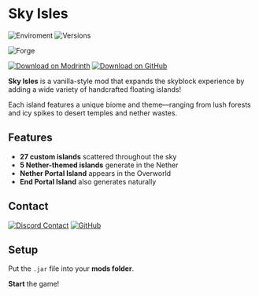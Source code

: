 # Sky Isles

![Enviroment](https://img.shields.io/badge/Enviroment-Client-blue?logo=data%3Aimage%2Fpng%3Bbase64%2CiVBORw0KGgoAAAANSUhEUgAAAEAAAABACAYAAACqaXHeAAABhWlDQ1BJQ0MgcHJvZmlsZQAAKJF9kT1Iw0AYht%2BmalUqDnYQEclQneyiIo6likWwUNoKrTqYXPoHTRqSFBdHwbXg4M9i1cHFWVcHV0EQ%2FAFxdnBSdJESv0sKLWI8uLuH97735e47QGhUmGp2RQFVs4xUPCZmc6ti4BU9CKCP1jGJmXoivZiB5%2Fi6h4%2FvdxGe5V335xhQ8iYDfCJxlOmGRbxBPLtp6Zz3iUOsJCnE58STBl2Q%2BJHrsstvnIsOCzwzZGRS88QhYrHYwXIHs5KhEs8QhxVVo3wh67LCeYuzWqmx1j35C4N5bSXNdZqjiGMJCSQhQkYNZVRgIUK7RoqJFJ3HPPwjjj9JLplcZTByLKAKFZLjB%2F%2BD3701C9NTblIwBnS%2F2PbHOBDYBZp12%2F4%2Btu3mCeB%2FBq60tr%2FaAOY%2BSa%2B3tfARMLgNXFy3NXkPuNwBhp90yZAcyU9TKBSA9zP6phwwdAv0r7l9a53j9AHIUK%2BWb4CDQ2CiSNnrHu%2Fu7ezbvzWt%2Fv0ATphymIBZ6aQAAAAGYktHRAAKAAwAGd6C8noAAAAJcEhZcwAADdcAAA3XAUIom3gAAAAHdElNRQfoBgcOHRYlcgoRAAABRklEQVR42u2YMUoDQRRAX0axUzCteIZ4hKn0FDmFhalSWKkgnkHt9AQWwhzBNr2tBGNno82ACwm6EZvxvwdTzP8s7P8zu8w8EJHIDABKKfvAFXAIbP%2Fzmt%2BAR2CSc54NavFPwDDY4s%2BBUaorPwy4%2B3eBy1S3fVSOUoBv%2Fjt2UmMv%2FA6cAHt1TGqsb36JzcYaMM05X3Tm56UUgLOe%2BSVa2wE3K2LXa%2BSbb8BgRWxjjXzzDRj%2FEBv3fOarY6WUj8Z%2BglPgtlPcKbDVM998A%2F6cVM%2FGUXlN9WIQlYdUDwvzgMW%2FAMcp5zwDRsA9sAhQ%2BAK4Aw5yzs8aEZHY6AR1gjpBnaBOsLHrsE6wM9cJohPUCeoE0Qn%2BHp0gOkGdoE5QRMKiE9QJ6gR1gjrBxq7DOsHOXCeITlAnqBNEJ%2Fh7dILoBHWCOkERCcsncuextWq5TzoAAAAASUVORK5CYII%3D&color=blue)
![Versions](https://img.shields.io/modrinth/game-versions/sky-isles?&label=Versions&color=%23249141)

![Forge](https://img.shields.io/badge/Available%20for-Forge-365071?logo=data%3Aimage%2Fpng%3Bbase64%2CiVBORw0KGgoAAAANSUhEUgAAACAAAAAgCAYAAABzenr0AAAABHNCSVQICAgIfAhkiAAAAAlwSFlzAAAFCAAABQgBmhzzjQAAABl0RVh0U29mdHdhcmUAd3d3Lmlua3NjYXBlLm9yZ5vuPBoAAAKZSURBVFiF7ZVdSBRhFIafM7tuv2hGBEFkEEI%2FKBFYqwVJ0CIsmtlFEBRF0E1drCnRpddCLRURSJISQRBhJREVgVEm%2BdNNRhdFQUrdVLa1u6m7850ucmOV3XG2H7vZBwZmzrzfe17OzDcDefLk%2Bc%2FI7yzaFjxZPOcBygPNi%2BYtsCvxeYclkXwHFPyNAN7N9Y3HgDDgdRKKJA%2BrSjtJuymtnACiwBeFqCgxEaIKY4LGjFoxsTSKkTFEY4pELTVRg3z55Qvgrw9VG%2BQasMwhQivoCaAdOEDuE3ikIpd9tvd2763W99MCAFQ1NJUkbXMVwZ9ptYreEpU64AlQ4TqA8ELh6EBX%2BGGm257UycjLvkjpiprOxLxxDyJbAWu6j8DPCS0GfOlrs6HKVWPHagdvnn%2BdPV8G%2FA2hTcbIOaAqrZwgh7Eret8sjweH2toSTjqnXSD%2BuuO1xtIGYAOwdOpY4qL%2FhHpYP3A9%2FGY2Yc7fgeqDLfPjkchelItk3Tlyt%2F%2FG6Ro3ftbskun0dLSM93eFOxFtz67SV279cg6QQgxZXyxg9T8NUB5oXqQi%2BxwkNRX1oY1uvHJ6B%2Fy7Q%2BvUEFSRI0DpVPkrUJgmiwBFQBTRK6L0Jm3PnaHuUx%2F%2FKEDlrsYyW3ic1iwpyiUV9vBzd6QYBbkHeijN%2F%2BnCJUXVPR0t4zN9XT2CbcGTxbbQndZ8VFW2q7B2RnOAlYgWqhIAPk3VtsQjX89l8nb8AaWY9E2uQilJXQv0iGiFCktRvYDIW1EiqlIs6BpFd1iWLDOqzwTZCYBqVSZvVwFmoug3I%2BbBYNfZM9k0lbsay9SSKOrs5SpAiXdk%2BEN8za9Rf7c%2BTwx1t8Wd1vTdDD8vDzTvLyzw%2BgASJma76ZUnT5455wcpQuhXI1UvzQAAAABJRU5ErkJggg%3D%3D
)


[![Download on Modrinth](https://img.shields.io/modrinth/dt/sky-isles?style=flat&logo=modrinth&label=Download%20on%20Modrinth&link=https%3A%2F%2Fmodrinth.com%2Fmod%2Fmusichud)](https://modrinth.com/mod/sky-isles)
[![Download on GitHub](https://img.shields.io/github/downloads/mattwhyy/SkyIsles/total?style=flat&logo=github&label=Download%20on%20GitHub)](https://github.com/mattwhyy/SkyIsles/releases)

**Sky Isles** is a vanilla-style mod that expands the skyblock experience by adding a wide variety of handcrafted floating islands!

Each island features a unique biome and theme—ranging from lush forests and icy spikes to desert temples and nether wastes.

## Features
- **27 custom islands** scattered throughout the sky  
- **5 Nether-themed islands** generate in the Nether  
- **Nether Portal Island** appears in the Overworld  
- **End Portal Island** also generates naturally  

## Contact

[![Discord Contact](https://img.shields.io/badge/Contact%20on-Discord-%235865f2?logo=discord&link=https%3A%2F%2Fdiscordapp.com%2Fusers%2F555629040455909406)](https://discord.com/users/555629040455909406)
[![GitHub](https://img.shields.io/badge/Contact%20on-GitHub-green?logo=github&link=left-https%3A%2F%2Fgithub.com%2Fmattwhyy%2FSkyIsles%2Fissues
)](https://github.com/mattwhyy/SkyIsles/issues)

## Setup
Put the `.jar` file into your **mods folder**.

**Start** the game!
